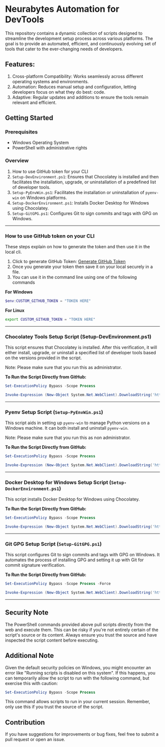 # Neurabytes Automation for DevTools

This repository contains a dynamic collection of scripts designed to streamline the development setup process across various platforms. The goal is to provide an automated, efficient, and continuously evolving set of tools that cater to the ever-changing needs of developers.

## Features:

1. Cross-platform Compatibility: Works seamlessly across different operating systems and environments.
2. Automation: Reduces manual setup and configuration, letting developers focus on what they do best: code.
3. Adaptive: Regular updates and additions to ensure the tools remain relevant and efficient.


## Getting Started

### Prerequisites

- Windows Operating System
- PowerShell with administrative rights


### Overview

1. How to use GitHub token for your CLI
2. `Setup-DevEnvironment.ps1`: Ensures that Chocolatey is installed and then facilitates the installation, upgrade, or uninstallation of a predefined list of developer tools.
3. `Setup-PyEnvWin.ps1`: Facilitates the installation or uninstallation of `pyenv-win` on Windows platforms.
4. `Setup-DockerEnvironment.ps1`: Installs Docker Desktop for Windows using Chocolatey.
5. `Setup-GitGPG.ps1`: Configures Git to sign commits and tags with GPG on Windows.

---


### How to use GitHub token on your CLI

These steps explain on how to generate the token and then use it in the local cli.

1. Click to generate GitHub Token: [Generate GitHub Token](https://github.com/settings/tokens/new?description=local_cli_custom_git_hub&scopes=repo,gist,read:org,workflow,read:user,user:email)
2. Once you generate your token then save it on your local securely in a file.
3. You can use it in the command line using one of the following commands

**For Windows**
```powershell
$env:CUSTOM_GITHUB_TOKEN = "TOKEN HERE"
```

**For Linux**
```bash
export CUSTOM_GITHUB_TOKEN = "TOKEN HERE"
```



---

### Chocolatey Tools Setup Script (Setup-DevEnvironment.ps1)

This script ensures that Chocolatey is installed. After this verification, it will either install, upgrade, or uninstall a specified list of developer tools based on the versions provided in the script.

Note: Please make sure that you run this as administrator.

**To Run the Script Directly from GitHub:**

```powershell
Set-ExecutionPolicy Bypass -Scope Process
```

```powershell
Invoke-Expression (New-Object System.Net.WebClient).DownloadString('https://raw.githubusercontent.com/neurabytes/nb-local-setup/develop/windows/bin/Setup-DevEnvironment.ps1')
```

---

### Pyenv Setup Script (`Setup-PyEnvWin.ps1`)

This script aids in setting up `pyenv-win` to manage Python versions on a Windows machine. It can both install and uninstall `pyenv-win`.

Note: Please make sure that you run this as non administrator.

**To Run the Script Directly from GitHub:**

```powershell
Set-ExecutionPolicy Bypass -Scope Process
```

```powershell
Invoke-Expression (New-Object System.Net.WebClient).DownloadString('https://raw.githubusercontent.com/neurabytes/nb-local-setup/develop/windows/bin/Setup-PyEnvWin.ps1')
```

---

### Docker Desktop for Windows Setup Script (`Setup-DockerEnvironment.ps1`)
This script installs Docker Desktop for Windows using Chocolatey.

**To Run the Script Directly from GitHub:**

```powershell
Set-ExecutionPolicy Bypass -Scope Process
```

```powershell
Invoke-Expression (New-Object System.Net.WebClient).DownloadString('https://raw.githubusercontent.com/neurabytes/nb-local-setup/develop/windows/bin/Setup-DockerEnvironment.ps1')
```

---

### Git GPG Setup Script (`Setup-GitGPG.ps1`)

This script configures Git to sign commits and tags with GPG on Windows. It automates the process of installing GPG and setting it up with Git for commit signature verification.

**To Run the Script Directly from GitHub:**

```powershell
Set-ExecutionPolicy Bypass -Scope Process -Force
```

```powershell
Invoke-Expression (New-Object System.Net.WebClient).DownloadString('https://raw.githubusercontent.com/neurabytes/nb-local-setup/develop/windows/bin/Setup-GitGPG.ps1')
```

---



##  Security Note
The PowerShell commands provided above pull scripts directly from the web and execute them. This can be risky if you're not entirely certain of the script's source or its content. Always ensure you trust the source and have inspected the script content before executing.

##  Additional Note
Given the default security policies on Windows, you might encounter an error like "Running scripts is disabled on this system". If this happens, you can temporarily allow the script to run with the following command, but exercise this with caution:

```powershell
Set-ExecutionPolicy Bypass -Scope Process
```

This command allows scripts to run in your current session. Remember, only use this if you trust the source of the script.

## Contribution
If you have suggestions for improvements or bug fixes, feel free to submit a pull request or open an issue.



